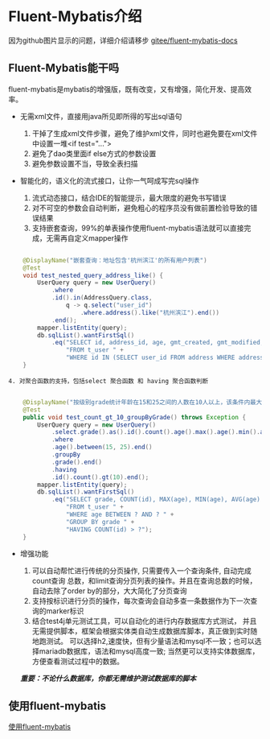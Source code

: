# Fluent-Mybatis介绍

   因为github图片显示的问题，详细介绍请移步 
   [gitee/fluent-mybatis-docs](https://gitee.com/tryternity/fluent-mybatis-docs)
    
## Fluent-Mybatis能干吗
fluent-mybatis是mybatis的增强版，既有改变，又有增强，简化开发、提高效率。

- 无需xml文件，直接用java所见即所得的写出sql语句
    1. 干掉了生成xml文件步骤，避免了维护xml文件，同时也避免要在xml文件中设置一堆&lt;if test="...">
    2. 避免了dao类里面if else方式的参数设置
    3. 避免参数设置不当，导致全表扫描
    
- 智能化的，语义化的流式接口，让你一气呵成写完sql操作
    1. 流式动态接口，结合IDE的智能提示，最大限度的避免书写错误
    2. 对不可空的参数会自动判断，避免粗心的程序员没有做前置检验导致的错误结果
    3. 支持嵌套查询，99%的单表操作使用fluent-mybatis语法就可以直接完成，无需再自定义mapper操作
```java

    @DisplayName("嵌套查询：地址包含'杭州滨江'的所有用户列表")
    @Test
    void test_nested_query_address_like() {
        UserQuery query = new UserQuery()
            .where
            .id().in(AddressQuery.class,
                q -> q.select("user_id")
                    .where.address().like("杭州滨江").end())
            .end();
        mapper.listEntity(query);
        db.sqlList().wantFirstSql()
            .eq("SELECT id, address_id, age, gmt_created, gmt_modified, grade, is_deleted, user_name, version " +
                "FROM t_user " +
                "WHERE id IN (SELECT user_id FROM address WHERE address LIKE ?)");
    }
```

    4. 对聚合函数的支持，包括select 聚合函数 和 having 聚合函数判断
```java

    @DisplayName("按级别grade统计年龄在15和25之间的人数在10人以上，该条件内最大、最小和平均年龄")
    @Test
    public void test_count_gt_10_groupByGrade() throws Exception {
        UserQuery query = new UserQuery()
            .select.grade().as().id().count().age().max().age().min().age().avg().end()
            .where
            .age().between(15, 25).end()
            .groupBy
            .grade().end()
            .having
            .id().count().gt(10).end();
        mapper.listEntity(query);
        db.sqlList().wantFirstSql()
            .eq("SELECT grade, COUNT(id), MAX(age), MIN(age), AVG(age) " +
                "FROM t_user " +
                "WHERE age BETWEEN ? AND ? " +
                "GROUP BY grade " +
                "HAVING COUNT(id) > ?");
    }
```
  
- 增强功能
    1. 可以自动帮忙进行传统的分页操作, 只需要传入一个查询条件, 自动完成count查询
    总数，和limit查询分页列表的操作。并且在查询总数的时候，自动去除了order by的部分，大大简化了分页查询
    2. 支持按标识进行分页的操作，每次查询会自动多查一条数据作为下一次查询的marker标识
    3. 结合test4j单元测试工具，可以自动化的进行内存数据库方式测试，
    并且无需提供脚本，框架会根据实体类自动生成数据库脚本，真正做到实时随地跑测试。
    可以选择h2,速度快，但有少量语法和mysql不一致；也可以选择mariadb数据库，语法和mysql高度一致;
    当然更可以支持实体数据库，方便查看测试过程中的数据。
    
    ***重要：不论什么数据库，你都无需维护测试数据库的脚本***
    
## 使用fluent-mybatis

   [使用fluent-mybatis](./fluent-mybatis-tutorial/index.md)